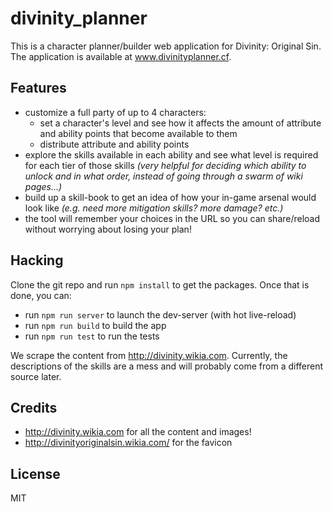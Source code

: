 # divinity_planner

This is a character planner/builder web application for Divinity: Original Sin.
The application is available at www.divinityplanner.cf.

## Features

- customize a full party of up to 4 characters:
  + set a character's level and see how it affects the amount of attribute and ability points that become available to them
  + distribute attribute and ability points
- explore the skills available in each ability and see what level is required for each tier of those skills _(very helpful for deciding which ability to unlock and in what order, instead of going through a swarm of wiki pages...)_
- build up a skill-book to get an idea of how your in-game arsenal would look like _(e.g. need more mitigation skills? more damage? etc.)_
- the tool will remember your choices in the URL so you can share/reload without worrying about losing your plan!

## Hacking

Clone the git repo and run `npm install` to get the packages. Once that is done, you can:

- run `npm run server` to launch the dev-server (with hot live-reload)
- run `npm run build` to build the app
- run `npm run test` to run the tests

We scrape the content from http://divinity.wikia.com. Currently, the descriptions of the skills are a mess and will probably come from a different source later.

## Credits

- http://divinity.wikia.com for all the content and images!
- http://divinityoriginalsin.wikia.com/ for the favicon

## License

MIT
